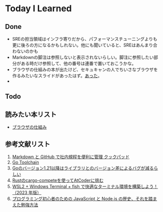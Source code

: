 # Today I Learned

## Done
- SREの担当領域はインフラ寄りだから、パフォーマンスチューニングよりも更に後ろの方になるかもしれない。他にも聞いていると、SREはあんまり合わないのかも
- Markdownの脚注は参照しないと表示されないらしい。脚注に参照したい部分がある時だけ参照して、他の番号は連番で置いておこうかな。
- ブラウザの仕組みの本が出たけど、セキュキャンの人でちいさなブラウザを作るみたいなスライドがあったはず。[あった](https://browserbook.shift-js.info/)。
- 

## Todo

## 読みたい本リスト
- [ブラウザの仕組み](https://www.amazon.co.jp/%EF%BC%BB%E4%BD%9C%E3%81%A3%E3%81%A6%E5%AD%A6%E3%81%B6%EF%BC%BD%E3%83%96%E3%83%A9%E3%82%A6%E3%82%B6%E3%81%AE%E3%81%97%E3%81%8F%E3%81%BF%E2%94%80%E2%94%80HTTP%E3%80%81HTML%E3%80%81CSS%E3%80%81JavaScript%E3%81%AE%E8%A3%8F%E5%81%B4-%E5%9C%9F%E4%BA%95-%E9%BA%BB%E6%9C%AA/dp/4297145464/?_encoding=UTF8&ref_=pd_hp_d_atf_ci_mcx_mr_ca_hp_atf_d)

## 参考文献リスト
1. [Markdown と GitHub で社内規程を便利に管理 クックパッド](https://techlife.cookpad.com/entry/2019/06/26/182322)
2. [Go Toolchain](https://speakerdeck.com/yamatoya/go1-dot-21karadao-ru-sareta-go-toolchainnoshi-zu-miwomarututojie-shuo)
3. [Goのバージョン1.21以降はライブラリとのバージョン差によるバグが減るらしい](https://zenn.dev/castingone_dev/articles/ac2e5d06b4a2a5)
4. [Rustのcargo-competeを使ってAtCoderに挑む](https://zenn.dev/ne0/articles/39ddc9fb2d4123)
5. [WSL2 + Windows Terminal + fish で快適なターミナル環境を構築しよう！（2023 年版）](https://qiita.com/irongineer/items/e5462d79bcaa903905b7)
6. [プログラミング初心者のための JavaScript と Node.js の歴史、それを踏まえた勉強方法](https://zenn.dev/mizchi/articles/3789a101dae388d98159)